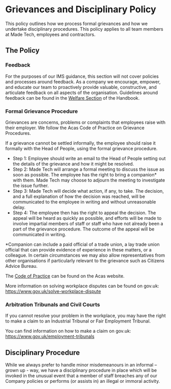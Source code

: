 # Grievances and Disciplinary Policy

This policy outlines how we process formal grievances and how we undertake disciplinary procedures. This policy applies to all team members at Made Tech, employees and contractors. 

## The Policy

### Feedback
For the purposes of our IMS guidance, this section will not cover policies and processes around feedback. As a company we encourage, empower, and educate our team to proactively provide valuable, constructive, and articulate feedback on all aspects of the organisation. Guidelines around feedback can be found in the [Welfare Section](link) of the Handbook. 

### Formal Grievance Procedure

Grievances are concerns, problems or complaints that employees raise with their employer. We follow the Acas Code of Practice on Grievance Procedures.

If a grievance cannot be settled informally, the employee should raise it formally with the Head of People, using the formal grievance procedure.

- Step 1: Employee should write an email to the Head of People setting out the details of the grievance and how it might be resolved.
- Step 2: Made Tech will arrange a formal meeting to discuss the issue as soon as possible. The employee has the right to bring a companion* with them. Made Tech may choose to adjourn the meeting to investigate the issue further.
- Step 3: Made Tech will decide what action, if any, to take. The decision, and a full explanation of how the decision was reached, will be communicated to the employee in writing and without unreasonable delay.
- Step 4: The employee then has the right to appeal the decision. The appeal will be heard as quickly as possible, and efforts will be made to involve impartial members of staff or staff who have not already been a part of the grievance procedure. The outcome of the appeal will be communicated in writing.

\*Companion can include a paid official of a trade union, a lay trade union official that can provide evidence of experience in these matters, or a colleague. In certain circumstances we may also allow representatives from other organisations if particularly relevant to the grievance such as Citizens Advice Bureau.

The [Code of Practice](http://www.acas.org.uk/publications) can be found on the Acas website.

More information on solving workplace disputes can be found on gov.uk: https://www.gov.uk/solve-workplace-dispute

### Arbitration Tribunals and Civil Courts

If you cannot resolve your problem in the workplace, you may have the right to make a claim to an Industrial Tribunal or Fair Employment Tribunal.

You can find information on how to make a claim on gov.uk: https://www.gov.uk/employment-tribunals

## Disciplinary Procedure
While we always prefer to handle minor misdemeanours in an informal – grown up - way, we have a disciplinary procedure in place which will be invoked in the unusual event that a member of staff breaches any of our Company policies or performs (or assists in) an illegal or immoral activity. 
